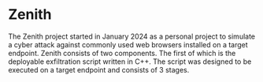 # Zenith

The Zenith project started in January 2024 as a personal project to simulate a cyber attack against commonly used web browsers installed on a target endpoint. Zenith consists of two components. The first of which is the deployable exfiltration script written in C++. The script was designed to be executed on a target endpoint and consists of 3 stages.
